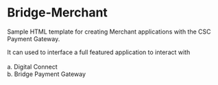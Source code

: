 # Bridge-Merchant
Sample HTML template for creating Merchant applications with the CSC Payment Gateway.
<br>

It can used to interface a full featured application to interact with <br><br>
a. Digital Connect<br>
b. Bridge Payment Gateway
